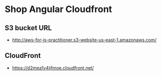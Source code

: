 # Shop Angular Cloudfront

## S3 bucket URL

- http://aws-for-js-practitioner.s3-website-us-east-1.amazonaws.com/

## CloudFront

- https://d2mea1v4ijfmoe.cloudfront.net/
